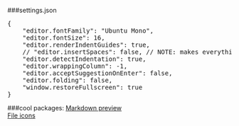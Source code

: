 ###settings.json
<pre>
{
    "editor.fontFamily": "Ubuntu Mono",
    "editor.fontSize": 16,
    "editor.renderIndentGuides": true,
    // "editor.insertSpaces": false, // NOTE: makes everything tabs forever.
    "editor.detectIndentation": true,
    "editor.wrappingColumn": -1,
    "editor.acceptSuggestionOnEnter": false,
    "editor.folding": false,
    "window.restoreFullscreen": true
}
</pre>

###cool packages:
<a target="_blank" href="https://marketplace.visualstudio.com/items?itemName=hnw.vscode-auto-open-markdown-preview">Markdown preview</a><br>
<a target="_blank" href="https://marketplace.visualstudio.com/items?itemName=robertohuertasm.vscode-icons">File icons</a>
